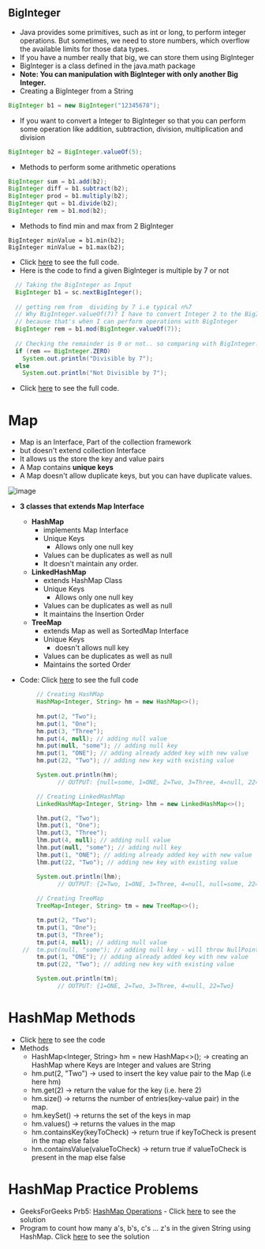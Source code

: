 ## BigInteger

- Java provides some primitives, such as int or long, to perform integer operations. But sometimes, we need to store numbers, which overflow the available limits for those data types. 
- If you have a number really that big, we can store them using BigInteger
- BigInteger is a class defined in the java.math package
- **Note: You can manipulation with BigInteger with only another Big Integer.**
- Creating a BigInteger from a String
```java
BigInteger b1 = new BigInteger("12345678");
```
- If you want to convert a Integer to BigInteger so that you can perform some operation like addition, subtraction, division, multiplication and division
```java
BigInteger b2 = BigInteger.valueOf(5);
```
- Methods to perform some arithmetic operations
```java
BigInteger sum = b1.add(b2);
BigInteger diff = b1.subtract(b2);
BigInteger prod = b1.multiply(b2);
BigInteger qut = b1.divide(b2);
BigInteger rem = b1.mod(b2);
```
- Methods to find min and max from 2 BigInteger
```
BigInteger minValue = b1.min(b2);
BigInteger minValue = b1.max(b2);
```
- Click [here](./BigIntegerDemo.java) to see the full code.
- Here is the code to find a given BigInteger is multiple by 7 or not
```java
  // Taking the BigInteger as Input
  BigInteger b1 = sc.nextBigInteger();
  
  // getting rem from  dividing by 7 i.e typical n%7 
  // Why BigInteger.valueOf(7)? I have to convert Integer 2 to the BigInteger 
  // because that's when I can perform operations with BigInteger
  BigInteger rem = b1.mod(BigInteger.valueOf(7)); 
  
  // Checking the remainder is 0 or not.. so comparing with BigInteger.ZERO
  if (rem == BigInteger.ZERO)
    System.out.println("Divisible by 7");
  else
    System.out.println("Not Divisible by 7");
```    
- Click [here](./BigIntegerDivisibleBy7.java) to see the full code.

# Map

- Map is an Interface, Part of the collection framework
- but doesn't extend collection Interface
- It allows us the store the key and value pairs
- A Map contains **unique keys**
- A Map doesn't allow duplicate keys, but you can have duplicate values.

![image](https://user-images.githubusercontent.com/70228962/171667575-395e7eea-579b-4418-ba12-f489156c1d41.png)

- **3 classes that extends Map Interface**  
  - **HashMap**
    - implements Map Interface
    - Unique Keys 
      - Allows only one null key
    - Values can be duplicates as well as null
    - It doesn't maintain any order. 
  - **LinkedHashMap**
    - extends HashMap Class
    - Unique Keys 
      - Allows only one null key
    - Values can be duplicates as well as null
    - It maintains the Insertion Order
  - **TreeMap** 
    - extends Map as well as SortedMap Interface
    - Unique Keys 
      - doesn't allows null key
    - Values can be duplicates as well as null
    - Maintains the sorted Order

- Code: Click [here](./MapDemo.java) to see the full code
```java
		// Creating HashMap
		HashMap<Integer, String> hm = new HashMap<>();
		
		hm.put(2, "Two");
		hm.put(1, "One");
		hm.put(3, "Three");
		hm.put(4, null); // adding null value
		hm.put(null, "some"); // adding null key
		hm.put(1, "ONE"); // adding already added key with new value
		hm.put(22, "Two"); // adding new key with existing value

		System.out.println(hm);
		      // OUTPUT: {null=some, 1=ONE, 2=Two, 3=Three, 4=null, 22=Two}

		// Creating LinkedHashMap
		LinkedHashMap<Integer, String> lhm = new LinkedHashMap<>();

		lhm.put(2, "Two");
		lhm.put(1, "One");
		lhm.put(3, "Three");
		lhm.put(4, null); // adding null value
		lhm.put(null, "some"); // adding null key
		lhm.put(1, "ONE"); // adding already added key with new value
		lhm.put(22, "Two"); // adding new key with existing value

		System.out.println(lhm);
		      // OUTPUT: {2=Two, 1=ONE, 3=Three, 4=null, null=some, 22=Two}
		
		// Creating TreeMap
		TreeMap<Integer, String> tm = new TreeMap<>();

		tm.put(2, "Two");
		tm.put(1, "One");
		tm.put(3, "Three");
		tm.put(4, null); // adding null value
	//	tm.put(null, "some"); // adding null key - will throw NullPointerException
		tm.put(1, "ONE"); // adding already added key with new value
		tm.put(22, "Two"); // adding new key with existing value

		System.out.println(tm);
		      // OUTPUT: {1=ONE, 2=Two, 3=Three, 4=null, 22=Two}
```

# HashMap Methods

- Click [here](./HashMapDemo.java) to see the code
- Methods
	- HashMap<Integer, String> hm = new HashMap<>(); -> creating an HashMap where Keys are Integer and  values are String 
	- hm.put(2, "Two") -> used to insert the key value pair to the Map (i.e here hm)
	- hm.get(2) -> return the value for the key (i.e. here 2)
	- hm.size() -> returns the number of entries(key-value pair) in the map.
	- hm.keySet() -> returns the set of the keys in map
	- hm.values() -> returns the values in the map
	- hm.containsKey(keyToCheck) -> return true if keyToCheck is present in the map else false
	- hm.containsValue(valueToCheck) -> return true if valueToCheck is present in the map else false

# HashMap Practice Problems

- GeeksForGeeks Prb5: [HashMap Operations](https://practice.geeksforgeeks.org/problems/java-collection-set-3-hashmap/1#) - Click [here](./GFGPrb5.java) to see the solution
- Program to count how many a's, b's, c's ... z's in the given String using HashMap. Click [here](./CountCharactersInString.java) to see the solution

